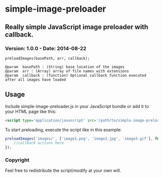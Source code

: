 simple-image-preloader
======================

## Really simple JavaScript image preloader with callback.


### Version: 1.0.0 - Date: 2014-08-22
```
preloadImages(basePath, arr, callback);

@param  basePath : (String) base location of the images
@param  arr : (Array) array of file names with extensions
@param  callback : (function) Optional callback function executed after all images have loaded
```


## Usage ##

Include simple-image-preloader.js in your JavaScript bundle or add it to your HTML page like this:

```html
<script type='application/javascript' src='/path/to/simple-image-preloader.js'></script>
```




To start preloading, execute the script like in this example:
```js
preloadImages('images/', ['image1.png', 'image2.jpg', 'image3.gif'], function(){ 
	//callback actions here
});
```

### Copyright
Feel free to redistribute the script/modify at your own will.
